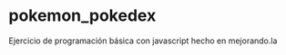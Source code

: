 pokemon_pokedex
===============

Ejercicio de programación básica con javascript 
hecho en mejorando.la 
